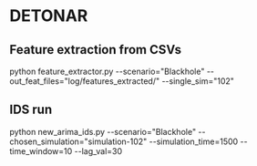 # DETONAR

## Feature extraction from CSVs
python feature_extractor.py --scenario="Blackhole" --out_feat_files="log/features_extracted/" --single_sim="102"

## IDS run
python new_arima_ids.py --scenario="Blackhole" --chosen_simulation="simulation-102" --simulation_time=1500 --time_window=10 --lag_val=30
